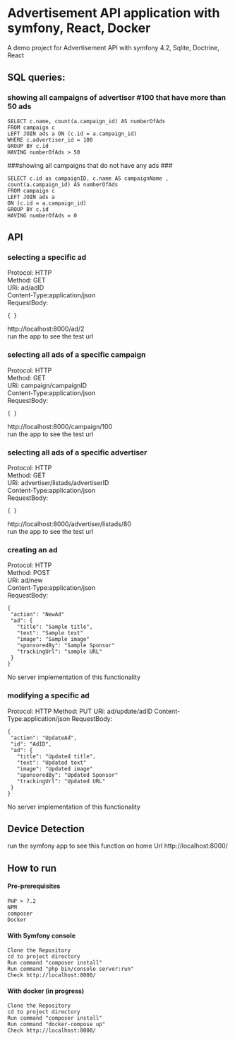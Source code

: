 Advertisement API application with symfony, React, Docker
=======

A demo project for Advertisement API with symfony 4.2, Sqlite, Doctrine, React

SQL queries:
-------
### showing all campaigns of advertiser #100 that have more than 50 ads ###
```
SELECT c.name, count(a.campaign_id) AS numberOfAds
FROM campaign c
LEFT JOIN ads a ON (c.id = a.campaign_id)
WHERE c.advertiser_id = 100
GROUP BY c.id
HAVING numberOfAds > 50
```
###showing all campaigns that do not have any ads ###
```
SELECT c.id as campaignID, c.name AS campaignName , count(a.campaign_id) AS numberOfAds
FROM campaign c
LEFT JOIN ads a
ON (c.id = a.campaign_id)
GROUP BY c.id
HAVING numberOfAds = 0
```

API
-------
### selecting a specific ad ###

Protocol: HTTP  
Method: GET  
URi: ad/adID  
Content-Type:application/json  
RequestBody:
```
{ }
```
http://localhost:8000/ad/2  
run the app to see the test url

### selecting all ads of a specific campaign ###

Protocol: HTTP  
Method: GET  
URi: campaign/campaignID  
Content-Type:application/json  
RequestBody:
```
{ }
```
http://localhost:8000/campaign/100  
run the app to see the test url

### selecting all ads of a specific advertiser ###

Protocol: HTTP  
Method: GET  
URi: advertiser/listads/advertiserID  
Content-Type:application/json  
RequestBody:
```
{ }
```
http://localhost:8000/advertiser/listads/80  
run the app to see the test url

### creating an ad ###

Protocol: HTTP  
Method: POST  
URi: ad/new  
Content-Type:application/json  
RequestBody:
```
{
 "action": "NewAd"
 "ad": {
   "title": "Sample title",
   "text": "Sample text"
   "image": "Sample image"
   "sponsoredBy": "Sample Sponsor"
   "trackingUrl": "sample URL"
 }
}
```
No server implementation of this functionality

### modifying a specific ad  ###

Protocol: HTTP
Method: PUT
URi: ad/update/adID
Content-Type:application/json
RequestBody:
```
{
 "action": "UpdateAd",
 "id": "AdID",
 "ad": {
   "title": "Updated title",
   "text": "Updated text"
   "image": "Updated image"
   "sponsoredBy": "Updated Sponsor"
   "trackingUrl": "Updated URL"
 }
}
```
No server implementation of this functionality

Device Detection 
------------
run the symfony app to see this function on home Url 
http://localhost:8000/

How to run
-------------
#### Pre-prerequisites ####
```
PHP > 7.2
NPM
composer
Docker
```

#### With Symfony console  ####
```
Clone the Repository 
cd to project directory
Run command "composer install"
Run command "php bin/console server:run"
Check http://localhost:8000/
```
#### With docker (in progress)   ####
```
Clone the Repository 
cd to project directory
Run command "composer install"
Run command "docker-compose up"
Check http://localhost:8000/
```